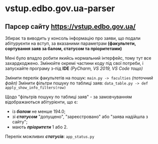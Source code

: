 # vstup.edbo.gov.ua-parser
## Парсер сайту https://vstup.edbo.gov.ua/

Збирає та виводить у консоль інформацію про заяви, що подали абітуруєнти на вступ, за вказаними параметрам __(факультети, сортування заяв за балом, статусом та пріоритетами)__


Мені було впадло робити якийсь нормальний інтерфейс, тому тут все захардкоджено.
Змінюйте окремі частини коду під свої потреби, і запускайте програму з-під __IDE__ _(PyCharm, VS 2019, VS Code тощо)_

Змінити перелік факультетів на пошук:    ```main.py -> faculties```  _(поточний файл)_
Змінити фільтри пошуку по таблиці заяв:  ```data_table.py -> def apply_show_info_filters(row)```

Щодо "фільтрів пошуку по таблиці заяв" - за замовчуванням відображаються абітурієнти, що є:
- із __*балом*__ не менше 194.0;
- зі __*статусом*__ "допущено", "зареєстровано" або "заява надійшла з сайту";
- мають __*пріоритети*__ 1 або 2.

Перелік можливих __*статусів*__: ```app_status.py```
